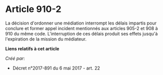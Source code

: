 # Article 910-2

La décision d'ordonner une médiation interrompt les délais impartis pour conclure et former appel incident mentionnés aux
articles 905-2 et 908 à 910 du même code. L'interruption de ces délais produit ses effets jusqu'à l'expiration de la mission
du médiateur.

**Liens relatifs à cet article**

_Créé par_:

  - Décret n°2017-891 du 6 mai 2017 - art. 22
